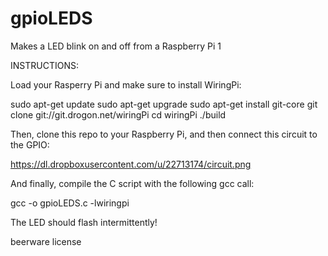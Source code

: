 # gpioLEDS
Makes a LED blink on and off from a Raspberry Pi 1

INSTRUCTIONS:

Load your Rasperry Pi and make sure to install WiringPi:

sudo apt-get update
sudo apt-get upgrade
sudo apt-get install git-core
git clone git://git.drogon.net/wiringPi
cd wiringPi
./build

Then, clone this repo to your Raspberry Pi, and then connect this circuit to the GPIO:

https://dl.dropboxusercontent.com/u/22713174/circuit.png

And finally, compile the C script with the following gcc call:

gcc -o gpioLEDS.c -lwiringpi

The LED should flash intermittently!

beerware license

